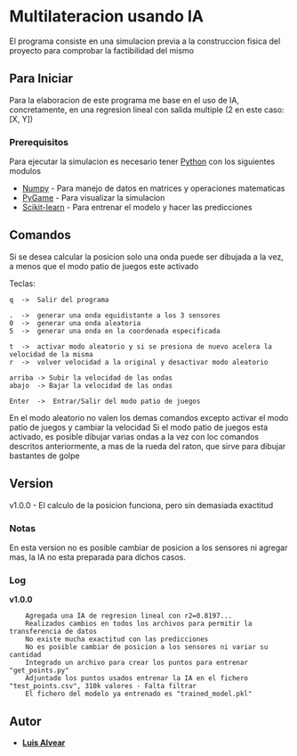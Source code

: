 # Multilateracion usando IA

El programa consiste en una simulacion previa a la construccion fisica del proyecto para comprobar la factibilidad del mismo

## Para Iniciar

Para la elaboracion de este programa me base en el uso de IA, concretamente, en una regresion lineal con salida multiple (2 en este caso: [X, Y])

### Prerequisitos

Para ejecutar la simulacion es necesario tener [Python](python.org) con los siguientes modulos

* [Numpy](numpy.org)         - Para manejo de datos en matrices y operaciones matematicas
* [PyGame](pygame.org)       - Para visualizar la simulacion
* [Scikit-learn](scikit-learn.org/stable)   - Para entrenar el modelo y hacer las predicciones

## Comandos

Si se desea calcular la posicion solo una onda puede ser dibujada a la vez, a menos que el modo patio de juegos este activado

Teclas:

```
q  ->  Salir del programa

.  ->  generar una onda equidistante a los 3 sensores
0  ->  generar una onda aleatoria
5  ->  generar una onda en la coordenada especificada

t  ->  activar modo aleatorio y si se presiona de nuevo acelera la velocidad de la misma
r  ->  volver velocidad a la original y desactivar modo aleatorio

arriba -> Subir la velocidad de las ondas
abajo  -> Bajar la velocidad de las ondas

Enter  ->  Entrar/Salir del modo patio de juegos 
```

En el modo aleatorio no valen los demas comandos excepto activar el modo patio de juegos y cambiar la velocidad
Si el modo patio de juegos esta activado, es posible dibujar varias ondas a la vez con loc comandos descritos anteriormente, a mas de la rueda del raton, que sirve para dibujar bastantes de golpe

## Version

v1.0.0  -   El calculo de la posicion funciona, pero sin demasiada exactitud
### Notas

En esta version no es posible cambiar de posicion a los sensores ni agregar mas, la IA no esta preparada para dichos casos.

### Log

**v1.0.0**
```
    Agregada una IA de regresion lineal con r2=0.8197...
    Realizados cambios en todos los archivos para permitir la transferencia de datos
    No existe mucha exactitud con las predicciones
    No es posible cambiar de posicion a los sensores ni variar su cantidad
    Integrado un archivo para crear los puntos para entrenar "get_points.py"
    Adjuntado los puntos usados entrenar la IA en el fichero "test_points.csv", 310k valores - Falta filtrar
    El fichero del modelo ya entrenado es "trained_model.pkl"
```
## Autor

* **[Luis Alvear](https://github.com/luis-ro)**
